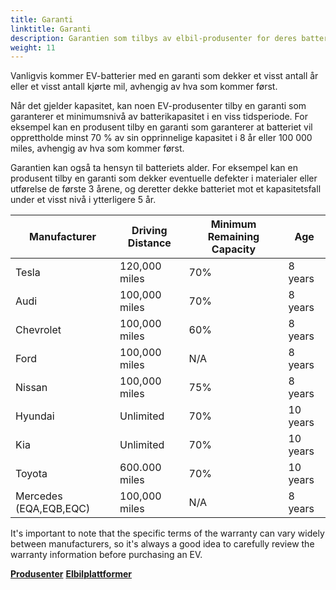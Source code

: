 ```yaml
---
title: Garanti
linktitle: Garanti
description: Garantien som tilbys av elbil-produsenter for deres batterier kan variere avhengig av produsenten og den spesifikke modellen av kjøretøyet.
weight: 11
---
```

<!-- markdownlint-disable MD033 -->

Vanligvis kommer EV-batterier med en garanti som dekker et visst antall år eller et visst antall kjørte mil, avhengig av hva som kommer først.

Når det gjelder kapasitet, kan noen EV-produsenter tilby en garanti som garanterer et minimumsnivå av batterikapasitet i en viss tidsperiode. For eksempel kan en produsent tilby en garanti som garanterer at batteriet vil opprettholde minst 70 % av sin opprinnelige kapasitet i 8 år eller 100 000 miles, avhengig av hva som kommer først.

Garantien kan også ta hensyn til batteriets alder. For eksempel kan en produsent tilby en garanti som dekker eventuelle defekter i materialer eller utførelse de første 3 årene, og deretter dekke batteriet mot et kapasitetsfall under et visst nivå i ytterligere 5 år.

<table class="table table-striped border">
<thead>
<tr>
    <th>Manufacturer</th>
    <th>Driving Distance</th>
    <th>Minimum Remaining Capacity</th>
    <th>Age</th>
</tr>

</thead>
<tbody>
<tr>
    <td>Tesla</td>
    <td>120,000 miles</td>
    <td>70%</td>
    <td>8 years</td>
</tr>
<tr>
    <td>Audi</td>
    <td>100,000 miles</td>
    <td>70%</td>
    <td>8 years</td>
</tr>
<tr>
    <td>Chevrolet</td>
    <td>100,000 miles</td>
    <td>60%</td>
    <td>8 years</td>
</tr>
<tr>
    <td>Ford</td>
    <td>100,000 miles</td>
    <td>N/A</td>
    <td>8 years</td>
</tr>
<tr>
    <td>Nissan</td>
    <td>100,000 miles</td>
    <td>75%</td>
    <td> 8 years</td>
</tr>
<tr>
    <td>Hyundai</td>
    <td>Unlimited</td>
    <td>70%</td>
    <td>10 years</td>
</tr>
<tr>
    <td>Kia</td>
    <td>Unlimited</td>
    <td>70%</td>
    <td>10 years</td>
</tr>
<tr>
    <td>Toyota</td>
    <td>600.000 miles</td>
    <td>70%</td>
    <td>10 years</td>
</tr>
<tr>
    <td>Mercedes (EQA,EQB,EQC)</td>
    <td>100,000 miles</td>
    <td>N/A</td>
    <td>8 years</td>
</tr>

</body>
</table>

It's important to note that the specific terms of the warranty can vary widely between manufacturers, so it's always a good idea to carefully review the warranty information before purchasing an EV.

<div class="mt-3 mb-3">
    <a href="../manufactors/" class="text-decoration-none text-black"><strong><i class="bi-arrow-left"></i>  Produsenter</strong></a>
    <a href="../../platforms/" class="text-decoration-none text-black float-end"><strong>Elbilplattformer <i class="bi-arrow-right"></i></strong></a>
</div>
